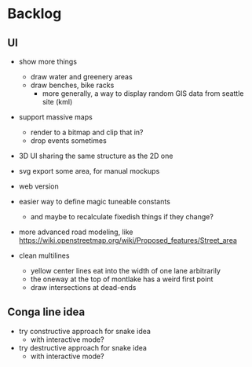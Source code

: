 # Backlog

## UI

- show more things
	- draw water and greenery areas
	- draw benches, bike racks
		- more generally, a way to display random GIS data from seattle site (kml)

- support massive maps
	- render to a bitmap and clip that in?
	- drop events sometimes

- 3D UI sharing the same structure as the 2D one
- svg export some area, for manual mockups

- web version

- easier way to define magic tuneable constants
	- and maybe to recalculate fixedish things if they change?

- more advanced road modeling, like https://wiki.openstreetmap.org/wiki/Proposed_features/Street_area

- clean multilines
	- yellow center lines eat into the width of one lane arbitrarily
	- the oneway at the top of montlake has a weird first point
	- draw intersections at dead-ends

## Conga line idea

- try constructive approach for snake idea
	- with interactive mode?
- try destructive approach for snake idea
	- with interactive mode?
